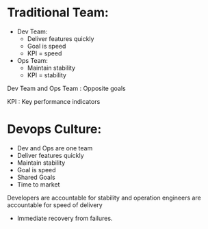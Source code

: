 # Traditional Team: 

- Dev Team: 
    - Deliver features quickly
    - Goal is speed
    - KPI = speed
- Ops Team: 
  - Maintain stability
  - KPI = stability

Dev Team and Ops Team : Opposite goals

KPI : Key performance indicators

# Devops Culture: 

- Dev and Ops are one team
- Deliver features quickly
- Maintain stability 
- Goal is speed
- Shared Goals
- Time to market

Developers are accountable for stability and operation engineers are accountable for speed of delivery
- Immediate recovery from failures.
